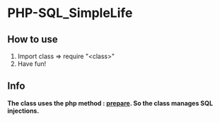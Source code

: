 # PHP-SQL_SimpleLife

## How to use
1. Import class => require "\<class\>"
2. Have fun!

## Info
**The class uses the php method : [prepare](https://secure.php.net/manual/en/pdo.prepare.php). So the class manages SQL injections.**
